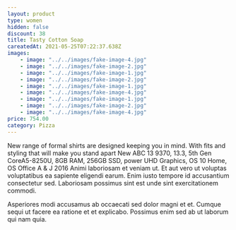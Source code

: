 ```yaml
---
layout: product
type: women
hidden: false
discount: 38
title: Tasty Cotton Soap
careatedAt: 2021-05-25T07:22:37.638Z
images:
    - image: "../../images/fake-image-4.jpg"
    - image: "../../images/fake-image-2.jpg"
    - image: "../../images/fake-image-1.jpg"
    - image: "../../images/fake-image-2.jpg"
    - image: "../../images/fake-image-1.jpg"
    - image: "../../images/fake-image-4.jpg"
    - image: "../../images/fake-image-1.jpg"
    - image: "../../images/fake-image-2.jpg"
    - image: "../../images/fake-image-4.jpg"
price: 754.00
category: Pizza
---
```

New range of formal shirts are designed keeping you in mind. With fits and styling that will make you stand apart
New ABC 13 9370, 13.3, 5th Gen CoreA5-8250U, 8GB RAM, 256GB SSD, power UHD Graphics, OS 10 Home, OS Office A & J 2016
Animi laboriosam et veniam ut. Et aut vero ut voluptas voluptatibus ea sapiente eligendi earum. Enim iusto tempore id accusantium consectetur sed. Laboriosam possimus sint est unde sint exercitationem commodi.
 Asperiores modi accusamus ab occaecati sed dolor magni et et. Cumque sequi ut facere ea ratione et et explicabo. Possimus enim sed ab ut laborum qui nam quia.
